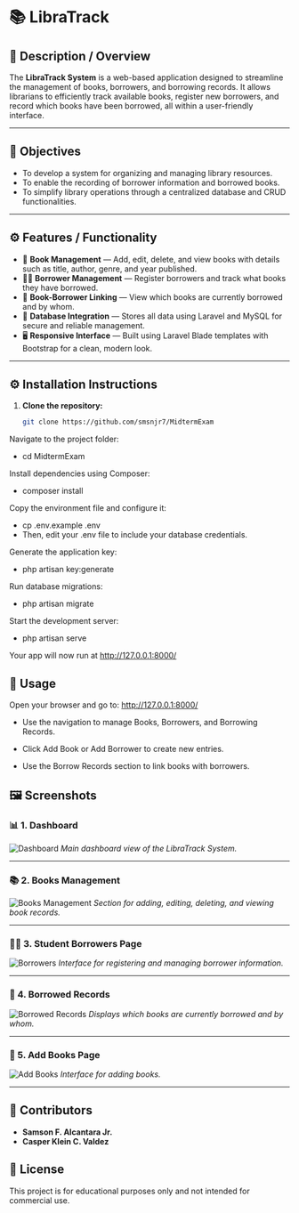 # 📚 LibraTrack

## 📖 Description / Overview
The **LibraTrack System** is a web-based application designed to streamline the management of books, borrowers, and borrowing records. It allows librarians to efficiently track available books, register new borrowers, and record which books have been borrowed, all within a user-friendly interface.

---

## 🎯 Objectives
- To develop a system for organizing and managing library resources.  
- To enable the recording of borrower information and borrowed books.  
- To simplify library operations through a centralized database and CRUD functionalities.  

---

## ⚙️ Features / Functionality
- 📖 **Book Management** — Add, edit, delete, and view books with details such as title, author, genre, and year published.  
- 🧍‍♂️ **Borrower Management** — Register borrowers and track what books they have borrowed.  
- 🔗 **Book-Borrower Linking** — View which books are currently borrowed and by whom.  
- 💾 **Database Integration** — Stores all data using Laravel and MySQL for secure and reliable management.  
- 🖥️ **Responsive Interface** — Built using Laravel Blade templates with Bootstrap for a clean, modern look.  

---

## ⚙️ Installation Instructions

1. **Clone the repository:**
   ```bash
   git clone https://github.com/smsnjr7/MidtermExam

Navigate to the project folder:
- cd MidtermExam

Install dependencies using Composer:
- composer install

Copy the environment file and configure it:
- cp .env.example .env
- Then, edit your .env file to include your database credentials.

Generate the application key:
- php artisan key:generate

Run database migrations:
- php artisan migrate

Start the development server:
- php artisan serve


Your app will now run at http://127.0.0.1:8000/


## 🚀 Usage

Open your browser and go to:
http://127.0.0.1:8000/

- Use the navigation to manage Books, Borrowers, and Borrowing Records.

- Click Add Book or Add Borrower to create new entries.

- Use the Borrow Records section to link books with borrowers.


## 🖼 Screenshots

### 📊 1. Dashboard
![Dashboard](https://github.com/smsnjr7/MidtermExam/blob/main/dashboard.png)
*Main dashboard view of the LibraTrack System.*

---

### 📚 2. Books Management
![Books Management](https://github.com/smsnjr7/MidtermExam/blob/main/books.png)
*Section for adding, editing, deleting, and viewing book records.*

---

### 🧍‍♂️ 3. Student Borrowers Page
![Borrowers](https://github.com/smsnjr7/MidtermExam/blob/main/Add_borrower.png)
*Interface for registering and managing borrower information.*

---

### 🔗 4. Borrowed Records
![Borrowed Records](https://github.com/smsnjr7/MidtermExam/blob/main/Students.png)
*Displays which books are currently borrowed and by whom.*

---

### 🔗 5. Add Books Page 
![Add Books ](https://github.com/smsnjr7/MidtermExam/blob/main/Add_book.png)
*Interface for adding books.*

---


## 👥 Contributors

- **Samson F. Alcantara Jr.**  
- **Casper Klein C. Valdez**

## 📝 License

This project is for educational purposes only and not intended for commercial use.
